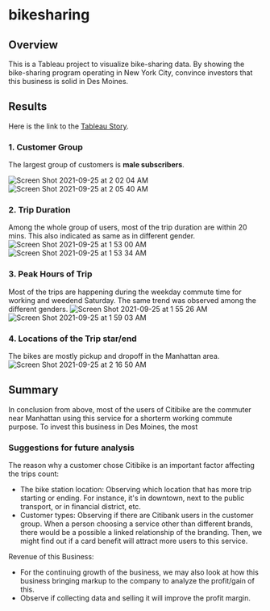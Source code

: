 # bikesharing
## Overview
This is a Tableau project to visualize bike-sharing data. By showing the bike-sharing program operating in New York City, convince investors that this business is solid in Des Moines.

## Results
Here is the link to the [Tableau Story](https://public.tableau.com/views/CitibikeChallenge_16325191543970/NYCCitibikeStory?:language=en-US&publish=yes&:display_count=n&:origin=viz_share_link).
### 1. Customer Group
The largest group of customers is **male subscribers**.

![Screen Shot 2021-09-25 at 2 02 04 AM](https://user-images.githubusercontent.com/66225050/134765984-deb19ab0-c7b7-44f9-a2b0-a2ee3a593559.png)
![Screen Shot 2021-09-25 at 2 05 40 AM](https://user-images.githubusercontent.com/66225050/134766073-81ca30af-dc0c-4b26-947d-fb1218ee799b.png)


### 2. Trip Duration
Among the whole group of users, most of the trip duration are within 20 mins. This also indicated as same as in different gender.
![Screen Shot 2021-09-25 at 1 53 00 AM](https://user-images.githubusercontent.com/66225050/134765733-8062e385-7c53-4856-9bd2-5041047015a1.png)
![Screen Shot 2021-09-25 at 1 53 34 AM](https://user-images.githubusercontent.com/66225050/134765744-aa842891-b2b5-4d9b-b7bf-8127e746a003.png)

### 3. Peak Hours of Trip
Most of the trips are happening during the weekday commute time for working and weedend Saturday. The same trend was observed among the different genders.
![Screen Shot 2021-09-25 at 1 55 26 AM](https://user-images.githubusercontent.com/66225050/134765786-cdc2e603-c480-49bd-8a9d-fc0bd2fcd74b.png)
![Screen Shot 2021-09-25 at 1 59 03 AM](https://user-images.githubusercontent.com/66225050/134765899-a8760ce1-34fb-4578-97a5-0176ac767c88.png)

### 4. Locations of the Trip star/end
The bikes are mostly pickup and dropoff in the Manhattan area.
![Screen Shot 2021-09-25 at 2 16 50 AM](https://user-images.githubusercontent.com/66225050/134766406-1d3e5553-b88a-4dda-a3ca-d9f1453b697b.png)

## Summary
In conclusion from above, most of the users of Citibike are the commuter near Manhattan using this service for a shorterm working commute purpose. To invest this business in Des Moines, the most 
### Suggestions for future analysis
The reason why a customer chose Citibike is an important factor affecting the trips count:
- The bike station location: Observing which location that has more trip starting or ending. For instance, it's in downtown, next to the public transport, or in financial district, etc.
- Customer types: Observing if there are Citibank users in the customer group. When a person choosing a service other than different brands, there would be a possible a linked relationship of the branding. Then, we might find out if a card benefit will attract more users to this service.

Revenue of this Business:
- For the continuing growth of the business, we may also look at how this business bringing markup to the company to analyze the profit/gain of this.
- Observe if collecting data and selling it will improve the profit margin.
